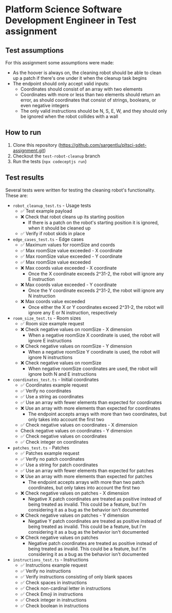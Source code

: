 Platform Science Software Development Engineer in Test assignment
==========================================

## Test assumptions

For this assignment some assumptions were made:

* As the hoover is always on, the cleaning robot should be able to clean up a patch if there's one under it when the cleanup task begins
* The endpoint should only accept valid inputs:
  * Coordinates should consist of an array with two elements
  * Coordinates with more or less than two elements should return an error, as should coordinates that consist of strings, booleans, or even negative integers
  * The only valid instructions should be N, S, E, W, and they should only be ignored when the robot collides with a wall

## How to run

1. Clone this repository (https://github.com/sargentlu/pltsci-sdet-assignment.git)
2. Checkout the `test-robot-cleanup` branch
3. Run the tests (`npx codeceptjs run`)

## Test results

Several tests were written for testing the cleaning robot's functionality. These are:

* `robot_cleanup_test.ts` - Usage tests
  * ✅ Test example payload
  * ❌ Check that robot cleans up its starting position
    * If there is a patch on the robot's starting position it is ignored, when it should be cleaned up
  * ✅ Verify if robot skids in place
* `edge_cases_test.ts` - Edge cases
  * ✅ Maximum values for roomSize and coords
  * ✅ Max roomSize value exceeded - X coordinate
  * ✅ Max roomSize value exceeded - Y coordinate
  * ✅ Max roomSize value exceeded
  * ❌ Max coords value exceeded - X coordinate
    * Once the X coordinate exceeds 2^31-2, the robot will ignore any E instruction
  * ❌ Max coords value exceeded - Y coordinate
    * Once the Y coordinate exceeds 2^31-2, the robot will ignore any N instruction
  * ❌ Max coords value exceeded
    * Once either the X or Y coordinates exceed 2^31-2, the robot will ignore any E or N instruction, respectively
* `room_size_test.ts` - Room sizes
  * ✅ Room size example request
  * ❌ Check negative values on roomSize - X dimension
    * When a negative roomSize X coordinate is used, the robot will ignore E instructions
  * ❌ Check negative values on roomSize - Y dimension
    * When a negative roomSize Y coordinate is used, the robot will ignore N instructions
  * ❌ Check negative values on roomSize
    * When negative roomSize coordinates are used, the robot will ignore both N and E instructions
* `coordinates_test.ts` - Initial coordinates
  * ✅ Coordinates example request
  * ✅ Verify no coordinates
  * ✅ Use a string as coordinates
  * ✅ Use an array with fewer elements than expected for coordinates
  * ❌ Use an array with more elements than expected for coordinates
    * The endpoint accepts arrays with more than two coordinates, but only takes into account the first two
  * ✅ Check negative values on coordinates - X dimension
  * Check negative values on coordinates - Y dimension
  * ✅ Check negative values on coordinates
  * ✅ Check integer on coordinates
* `patches_test.ts` - Patches
  * ✅ Patches example request
  * ✅ Verify no patch coordinates
  * ✅ Use a string for patch coordinates
  * ✅ Use an array with fewer elements than expected for patches
  * ❌ Use an array with more elements than expected for patches
    * The endpoint accepts arrays with more than two patch coordinates, but only takes into account the first two
  * ❌ Check negative values on patches - X dimension
    * Negative X patch coordinates are treated as positive instead of being treated as invalid. This could be a feature, but I'm considering it as a bug as the behavior isn't documented
  * ❌ Check negative values on patches - Y dimension
    * Negative Y patch coordinates are treated as positive instead of being treated as invalid. This could be a feature, but I'm considering it as a bug as the behavior isn't documented
  * ❌ Check negative values on patches
    * Negative patch coordinates are treated as positive instead of being treated as invalid. This could be a feature, but I'm considering it as a bug as the behavior isn't documented
* `instructions_test.ts` - Instructions
  * ✅ Instructions example request
  * ✅ Verify no instructions
  * ✅ Verify instructions consisting of only blank spaces
  * ✅ Check spaces in instructions
  * ✅ Check non-cardinal letter in instructions
  * ✅ Check Emoji in instructions
  * ✅ Check integer in instructions
  * ✅ Check boolean in instructions
